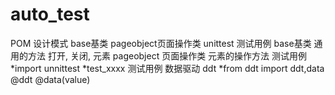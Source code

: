 # auto_test
POM 设计模式
base基类
pageobject页面操作类
unittest 测试用例
base基类
通用的方法
打开, 关闭, 元素
pageobject 页面操作类
元素的操作方法
测试用例
*import unnittest
*test_xxxx 测试用例
数据驱动 ddt
*from ddt import ddt,data
@ddt
@data(value)